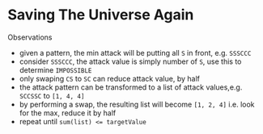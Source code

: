 # Saving The Universe Again

Observations

* given a pattern, the min attack will be putting all `S` in front, e.g. `SSSCCC`
* consider `SSSCCC`, the attack value is simply number of `S`, use this to determine `IMPOSSIBLE`
* only swaping `CS` to `SC` can reduce attack value, by half
* the attack pattern can be transformed to a list of attack values,e.g. `SCCSSC` to `[1, 4, 4]`
* by performing a swap, the resulting list will become `[1, 2, 4]` i.e. look for the max, reduce it by half
* repeat until `sum(list) <= targetValue`
